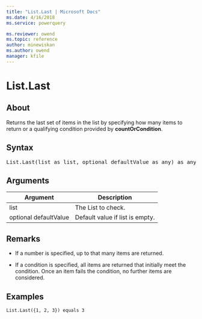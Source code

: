 ```yaml
---
title: "List.Last | Microsoft Docs"
ms.date: 4/16/2018
ms.service: powerquery

ms.reviewer: owend
ms.topic: reference
author: minewiskan
ms.author: owend
manager: kfile
---
```

# List.Last

  
## About  
Returns the last set of items in the list by specifying how many items to return or a qualifying condition provided by **countOrCondition**.  
  
## Syntax

<pre>
List.Last(list as list, optional defaultValue as any) as any  
</pre>
  
## Arguments  
  
|Argument|Description|  
|------------|---------------|  
|list|The List to check.|  
|optional defaultValue|Default value if list is empty.|  
  
## <a name="__toc360789237"></a>Remarks  
  
-   If a number is specified, up to that many items are returned.  
  
-   If a condition is specified, all items are returned that initially meet the condition. Once an item fails the condition, no further items are considered.  
  
## Examples  
  
```powerquery-m
List.Last({1, 2, 3}) equals 3  
```  
